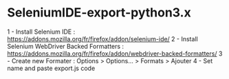 # SeleniumIDE-export-python3.x

1 - Install Selenium IDE : https://addons.mozilla.org/fr/firefox/addon/selenium-ide/
2 - Install Selenium WebDriver Backed Formatters : https://addons.mozilla.org/fr/firefox/addon/webdriver-backed-formatters/
3 - Create new Formater : Options > Options... > Formats > Ajouter
4 - Set name and paste export.js code